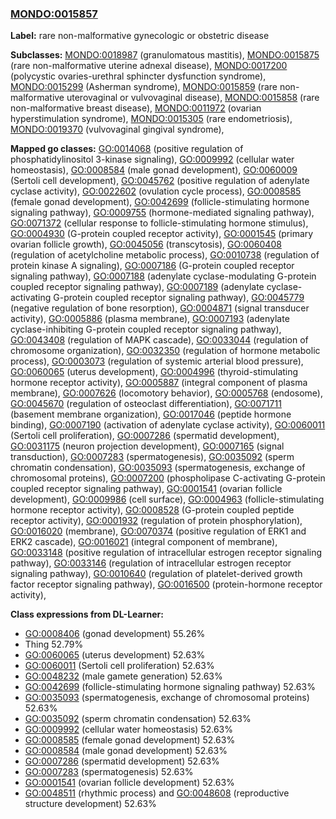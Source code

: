 
### [MONDO:0015857](http://purl.obolibrary.org/obo/MONDO_0015857)
**Label:** rare non-malformative gynecologic or obstetric disease

**Subclasses:** [MONDO:0018987](http://purl.obolibrary.org/obo/MONDO_0018987) (granulomatous mastitis), [MONDO:0015875](http://purl.obolibrary.org/obo/MONDO_0015875) (rare non-malformative uterine adnexal disease), [MONDO:0017200](http://purl.obolibrary.org/obo/MONDO_0017200) (polycystic ovaries-urethral sphincter dysfunction syndrome), [MONDO:0015299](http://purl.obolibrary.org/obo/MONDO_0015299) (Asherman syndrome), [MONDO:0015859](http://purl.obolibrary.org/obo/MONDO_0015859) (rare non-malformative uterovaginal or vulvovaginal disease), [MONDO:0015858](http://purl.obolibrary.org/obo/MONDO_0015858) (rare non-malformative breast disease), [MONDO:0011972](http://purl.obolibrary.org/obo/MONDO_0011972) (ovarian hyperstimulation syndrome), [MONDO:0015305](http://purl.obolibrary.org/obo/MONDO_0015305) (rare endometriosis), [MONDO:0019370](http://purl.obolibrary.org/obo/MONDO_0019370) (vulvovaginal gingival syndrome), 

**Mapped go classes:** [GO:0014068](http://purl.obolibrary.org/obo/GO_0014068) (positive regulation of phosphatidylinositol 3-kinase signaling), [GO:0009992](http://purl.obolibrary.org/obo/GO_0009992) (cellular water homeostasis), [GO:0008584](http://purl.obolibrary.org/obo/GO_0008584) (male gonad development), [GO:0060009](http://purl.obolibrary.org/obo/GO_0060009) (Sertoli cell development), [GO:0045762](http://purl.obolibrary.org/obo/GO_0045762) (positive regulation of adenylate cyclase activity), [GO:0022602](http://purl.obolibrary.org/obo/GO_0022602) (ovulation cycle process), [GO:0008585](http://purl.obolibrary.org/obo/GO_0008585) (female gonad development), [GO:0042699](http://purl.obolibrary.org/obo/GO_0042699) (follicle-stimulating hormone signaling pathway), [GO:0009755](http://purl.obolibrary.org/obo/GO_0009755) (hormone-mediated signaling pathway), [GO:0071372](http://purl.obolibrary.org/obo/GO_0071372) (cellular response to follicle-stimulating hormone stimulus), [GO:0004930](http://purl.obolibrary.org/obo/GO_0004930) (G-protein coupled receptor activity), [GO:0001545](http://purl.obolibrary.org/obo/GO_0001545) (primary ovarian follicle growth), [GO:0045056](http://purl.obolibrary.org/obo/GO_0045056) (transcytosis), [GO:0060408](http://purl.obolibrary.org/obo/GO_0060408) (regulation of acetylcholine metabolic process), [GO:0010738](http://purl.obolibrary.org/obo/GO_0010738) (regulation of protein kinase A signaling), [GO:0007186](http://purl.obolibrary.org/obo/GO_0007186) (G-protein coupled receptor signaling pathway), [GO:0007188](http://purl.obolibrary.org/obo/GO_0007188) (adenylate cyclase-modulating G-protein coupled receptor signaling pathway), [GO:0007189](http://purl.obolibrary.org/obo/GO_0007189) (adenylate cyclase-activating G-protein coupled receptor signaling pathway), [GO:0045779](http://purl.obolibrary.org/obo/GO_0045779) (negative regulation of bone resorption), [GO:0004871](http://purl.obolibrary.org/obo/GO_0004871) (signal transducer activity), [GO:0005886](http://purl.obolibrary.org/obo/GO_0005886) (plasma membrane), [GO:0007193](http://purl.obolibrary.org/obo/GO_0007193) (adenylate cyclase-inhibiting G-protein coupled receptor signaling pathway), [GO:0043408](http://purl.obolibrary.org/obo/GO_0043408) (regulation of MAPK cascade), [GO:0033044](http://purl.obolibrary.org/obo/GO_0033044) (regulation of chromosome organization), [GO:0032350](http://purl.obolibrary.org/obo/GO_0032350) (regulation of hormone metabolic process), [GO:0003073](http://purl.obolibrary.org/obo/GO_0003073) (regulation of systemic arterial blood pressure), [GO:0060065](http://purl.obolibrary.org/obo/GO_0060065) (uterus development), [GO:0004996](http://purl.obolibrary.org/obo/GO_0004996) (thyroid-stimulating hormone receptor activity), [GO:0005887](http://purl.obolibrary.org/obo/GO_0005887) (integral component of plasma membrane), [GO:0007626](http://purl.obolibrary.org/obo/GO_0007626) (locomotory behavior), [GO:0005768](http://purl.obolibrary.org/obo/GO_0005768) (endosome), [GO:0045670](http://purl.obolibrary.org/obo/GO_0045670) (regulation of osteoclast differentiation), [GO:0071711](http://purl.obolibrary.org/obo/GO_0071711) (basement membrane organization), [GO:0017046](http://purl.obolibrary.org/obo/GO_0017046) (peptide hormone binding), [GO:0007190](http://purl.obolibrary.org/obo/GO_0007190) (activation of adenylate cyclase activity), [GO:0060011](http://purl.obolibrary.org/obo/GO_0060011) (Sertoli cell proliferation), [GO:0007286](http://purl.obolibrary.org/obo/GO_0007286) (spermatid development), [GO:0031175](http://purl.obolibrary.org/obo/GO_0031175) (neuron projection development), [GO:0007165](http://purl.obolibrary.org/obo/GO_0007165) (signal transduction), [GO:0007283](http://purl.obolibrary.org/obo/GO_0007283) (spermatogenesis), [GO:0035092](http://purl.obolibrary.org/obo/GO_0035092) (sperm chromatin condensation), [GO:0035093](http://purl.obolibrary.org/obo/GO_0035093) (spermatogenesis, exchange of chromosomal proteins), [GO:0007200](http://purl.obolibrary.org/obo/GO_0007200) (phospholipase C-activating G-protein coupled receptor signaling pathway), [GO:0001541](http://purl.obolibrary.org/obo/GO_0001541) (ovarian follicle development), [GO:0009986](http://purl.obolibrary.org/obo/GO_0009986) (cell surface), [GO:0004963](http://purl.obolibrary.org/obo/GO_0004963) (follicle-stimulating hormone receptor activity), [GO:0008528](http://purl.obolibrary.org/obo/GO_0008528) (G-protein coupled peptide receptor activity), [GO:0001932](http://purl.obolibrary.org/obo/GO_0001932) (regulation of protein phosphorylation), [GO:0016020](http://purl.obolibrary.org/obo/GO_0016020) (membrane), [GO:0070374](http://purl.obolibrary.org/obo/GO_0070374) (positive regulation of ERK1 and ERK2 cascade), [GO:0016021](http://purl.obolibrary.org/obo/GO_0016021) (integral component of membrane), [GO:0033148](http://purl.obolibrary.org/obo/GO_0033148) (positive regulation of intracellular estrogen receptor signaling pathway), [GO:0033146](http://purl.obolibrary.org/obo/GO_0033146) (regulation of intracellular estrogen receptor signaling pathway), [GO:0010640](http://purl.obolibrary.org/obo/GO_0010640) (regulation of platelet-derived growth factor receptor signaling pathway), [GO:0016500](http://purl.obolibrary.org/obo/GO_0016500) (protein-hormone receptor activity), 

**Class expressions from DL-Learner:**

- [GO:0008406](http://purl.obolibrary.org/obo/GO_0008406) (gonad development) 55.26%
- Thing 52.79%
- [GO:0060065](http://purl.obolibrary.org/obo/GO_0060065) (uterus development) 52.63%
- [GO:0060011](http://purl.obolibrary.org/obo/GO_0060011) (Sertoli cell proliferation) 52.63%
- [GO:0048232](http://purl.obolibrary.org/obo/GO_0048232) (male gamete generation) 52.63%
- [GO:0042699](http://purl.obolibrary.org/obo/GO_0042699) (follicle-stimulating hormone signaling pathway) 52.63%
- [GO:0035093](http://purl.obolibrary.org/obo/GO_0035093) (spermatogenesis, exchange of chromosomal proteins) 52.63%
- [GO:0035092](http://purl.obolibrary.org/obo/GO_0035092) (sperm chromatin condensation) 52.63%
- [GO:0009992](http://purl.obolibrary.org/obo/GO_0009992) (cellular water homeostasis) 52.63%
- [GO:0008585](http://purl.obolibrary.org/obo/GO_0008585) (female gonad development) 52.63%
- [GO:0008584](http://purl.obolibrary.org/obo/GO_0008584) (male gonad development) 52.63%
- [GO:0007286](http://purl.obolibrary.org/obo/GO_0007286) (spermatid development) 52.63%
- [GO:0007283](http://purl.obolibrary.org/obo/GO_0007283) (spermatogenesis) 52.63%
- [GO:0001541](http://purl.obolibrary.org/obo/GO_0001541) (ovarian follicle development) 52.63%
- [GO:0048511](http://purl.obolibrary.org/obo/GO_0048511) (rhythmic process) and [GO:0048608](http://purl.obolibrary.org/obo/GO_0048608) (reproductive structure development) 52.63%


